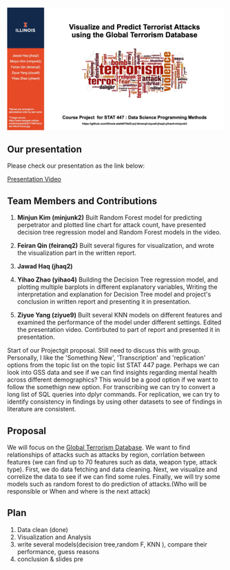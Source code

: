 
![Cover](https://github.com/illinois-stat447/fa22-prj-feiranq2-ziyue9-jhaq2-yihao4-minjunk2/blob/main/1.jpg)

## Our presentation

Please check our presentation as the link below: 

[Presentation Video](https://uofi.box.com/s/nahiwulojgr3q117i1zu5e3uy6z5nb3c)

## Team Members and Contributions

1. **Minjun Kim (minjunk2)** Built Random Forest model for predicting perpetrator and plotted line chart for attack count, have presented decision tree regression model and Random Forest models in the video.

2. **Feiran Qin (feiranq2)** Built several figures for visualization, and wrote the visualization part in the written report.

3. **Jawad Haq (jhaq2)**

4. **Yihao Zhao (yihao4)** Building the Decision Tree regression model, and plotting multiple barplots in different explanatory variables, Writing the interpretation and explanation for Decision Tree model and project's conclusion in written report and presenting it in presentation.

5. **Ziyue Yang (ziyue9)** Built several KNN models on different features and examined the performance of the model under different settings. Edited the presentation video. Contirbuted to part of report and presented it in presentation.




Start of our Projectgit proposal. Still need to discuss this with group. 
Personally, I like the 'Something New', 'Transcription' and 'replication' options from the topic list on the topic list STAT 447 page. Perhaps we can look into GSS data and see if we can find insights regarding mental health across different demographics? This would be a good option if we want to follow the somethign new option. For transcribing we can try to convert a long list of SQL queries into dplyr commands. For replication, we can try to identify consistency in findings by using other datasets to see of findings in literature are consistent.

## Proposal

We will focus on the [Global Terrorism Database](https://www.start.umd.edu/gtd/). We want to find relationships of attacks such as attacks by region, corrlation between features (we can find up to 70 features such as data, weapon type, attack type). First, we do data fetching and data cleaning. Next, we visualize and correlize the data to see if we can find some rules. Finally, we will try some models such as random forest to do prediction of attacks.(Who will be responsible or When and where is the next attack)

## Plan

1. Data clean (done)
2. Visualization and Analysis
3. write several models(decision tree,random F, KNN ), compare their performance, guess reasons
4. conclusion & slides pre
